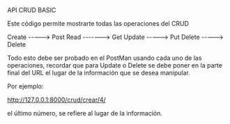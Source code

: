 API CRUD BASIC

Este código permite mostrarte todas las operaciones del CRUD

Create -----> Post
Read -------> Get
Update -----> Put
Delete -----> Delete


Todo esto debe ser probado en el PostMan usando cada uno de las operaciones,
recordar que para Update o Delete se debe poner en la parte final del URL el lugar de la información que se desea manipular.

Por ejemplo:

http://127.0.0.1:8000/crud/crear/4/   

el último número, se refiere al lugar de la información.

